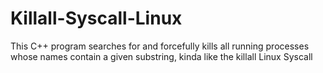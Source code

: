 # Killall-Syscall-Linux
This C++ program searches for and forcefully kills all running processes whose names contain a given substring, kinda like the killall Linux Syscall 
